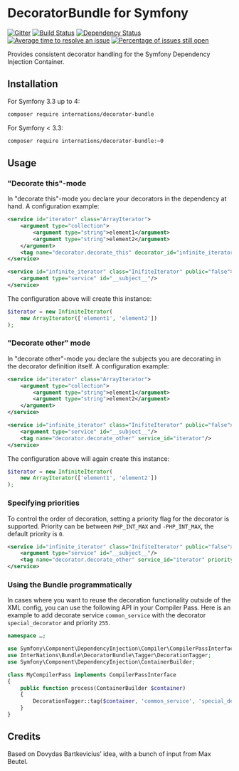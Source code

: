 # DecoratorBundle for Symfony

[![Gitter](https://badges.gitter.im/Join%20Chat.svg)](https://gitter.im/InterNations/DecoratorBundle?utm_source=badge&utm_medium=badge&utm_campaign=pr-badge&utm_content=badge)
[![Build Status](https://travis-ci.org/InterNations/DecoratorBundle.svg?branch=master)](https://travis-ci.org/InterNations/DecoratorBundle) [![Dependency Status](https://www.versioneye.com/user/projects/53479c66fe0d0720b500007c/badge.png)](https://www.versioneye.com/user/projects/53479c66fe0d0720b500007c) [![Average time to resolve an issue](http://isitmaintained.com/badge/resolution/InterNations/DecoratorBundle.svg)](http://isitmaintained.com/project/InterNations/DecoratorBundle "Average time to resolve an issue") [![Percentage of issues still open](http://isitmaintained.com/badge/open/InterNations/DecoratorBundle.svg)](http://isitmaintained.com/project/InterNations/DecoratorBundle "Percentage of issues still open")

Provides consistent decorator handling for the Symfony Dependency Injection Container.

## Installation

For Symfony 3.3 up to 4:

```bash
composer require internations/decorator-bundle
```

For Symfony < 3.3:

```bash
composer require internations/decorator-bundle:~0
```

## Usage

### "Decorate this"-mode

In "decorate this"-mode you declare your decorators in the dependency at hand. A configuration example:

```xml
<service id="iterator" class="ArrayIterator">
    <argument type="collection">
        <argument type="string">element1</argument>
        <argument type="string">element2</argument>
    </argument>
    <tag name="decorator.decorate_this" decorator_id="infinite_iterator"/>
</service>

<service id="infinite_iterator" class="InifiteIterator" public="false">
    <argument type="service" id="__subject__"/>
</service>
```

The configuration above will create this instance:

```php
$iterator = new InfiniteIterator(
    new ArrayIterator(['element1', 'element2'])
);
```

### "Decorate other" mode

In "decorate other"-mode you declare the subjects you are decorating in the decorator definition itself. A configuration
example:

```xml
<service id="iterator" class="ArrayIterator">
    <argument type="collection">
        <argument type="string">element1</argument>
        <argument type="string">element2</argument>
    </argument>
</service>

<service id="infinite_iterator" class="InifiteIterator" public="false">
    <argument type="service" id="__subject__"/>
    <tag name="decorator.decorate_other" service_id="iterator"/>
</service>
```

The configuration above will again create this instance:

```php
$iterator = new InfiniteIterator(
    new ArrayIterator(['element1', 'element2'])
);
```


### Specifying priorities

To control the order of decoration, setting a priority flag for the decorator is supported. Priority can be between
`PHP_INT_MAX` and `-PHP_INT_MAX`, the default priority is `0`.

```xml
<service id="infinite_iterator" class="InifiteIterator" public="false">
    <argument type="service" id="__subject__"/>
    <tag name="decorator.decorate_other" service_id="iterator" priority="255"/>
</service>
```

### Using the Bundle programmatically

In cases where you want to reuse the decoration functionality outside of the XML config, you can use the following API
in your Compiler Pass. Here is an example to add decorate service `common_service` with the decorator
`special_decorator` and priority `255`.

```php
namespace …;

use Symfony\Component\DependencyInjection\Compiler\CompilerPassInterface;
use InterNations\Bundle\DecoratorBundle\Tagger\DecorationTagger;
use Symfony\Component\DependencyInjection\ContainerBuilder;

class MyCompilerPass implements CompilerPassInterface
{
    public function process(ContainerBuilder $container)
    {
        DecorationTagger::tag($container, 'common_service', 'special_decorator', 255);
    }
}
```

## Credits

Based on Dovydas Bartkevicius’ idea, with a bunch of input from Max Beutel.
